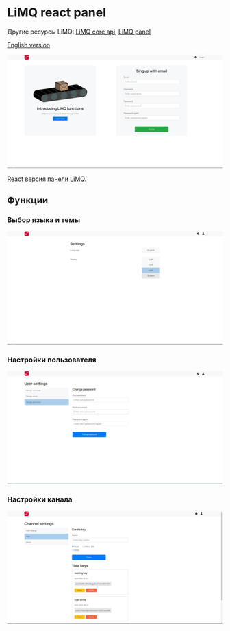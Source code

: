 # LiMQ react panel

Другие ресурсы LiMQ: [LiMQ core api](https://github.com/emmitrin/limq), [LiMQ panel](https://github.com/tikovka72/limq-panel)

[English version](README.ru.md)

![main page](assets/main_page.jpg)

React версия [панели LiMQ](https://github.com/tikovka72/limq-panel).

## Функции
### Выбор языка и темы

![settings](assets/settings.jpg)

### Настройки пользователя

![user settings](assets/user_settings.jpg)

### Настройки канала

![channel settings](assets/channel_settings.jpg)
